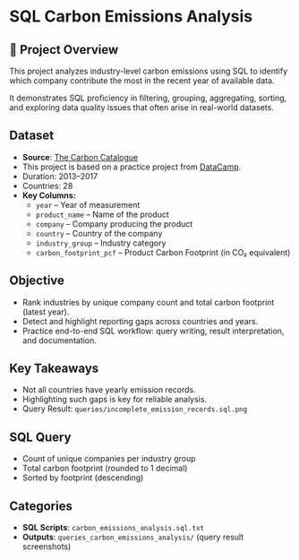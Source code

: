 # SQL Carbon Emissions Analysis

## 📌 Project Overview
This project analyzes industry-level carbon emissions using SQL to identify which company contribute the most in the recent year of available data.  

It demonstrates SQL proficiency in filtering, grouping, aggregating, sorting, and exploring data quality issues that often arise in real-world datasets.


## Dataset
- **Source**: [The Carbon Catalogue](https://www.nature.com/articles/s41597-022-01178-9)  
- This project is based on a practice project from [DataCamp](https://www.datacamp.com/).
- Duration: 2013–2017  
- Countries: 28
- **Key Columns:**
  - `year` – Year of measurement
  - `product_name` – Name of the product
  - `company` – Company producing the product
  - `country` – Country of the company
  - `industry_group` – Industry category
  - `carbon_footprint_pcf` – Product Carbon Footprint (in CO₂ equivalent)

## Objective
- Rank industries by unique company count and total carbon footprint (latest year).  
- Detect and highlight reporting gaps across countries and years.  
- Practice end-to-end SQL workflow: query writing, result interpretation, and documentation.

## Key Takeaways
- Not all countries have yearly emission records.  
- Highlighting such gaps is key for reliable analysis.  
- Query Result: `queries/incomplete_emission_records.sql.png`


## SQL Query
- Count of unique companies per industry group
- Total carbon footprint (rounded to 1 decimal)
- Sorted by footprint (descending)

## Categories
- **SQL Scripts**: `carbon_emissions_analysis.sql.txt`  
- **Outputs**: `queries_carbon_emissions_analysis/` (query result screenshots)  

